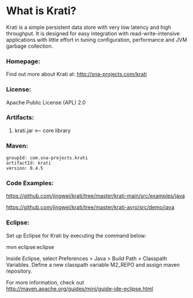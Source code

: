 What is Krati?
=======================

Krati is a simple persistent data store with very low latency and high throughput. It is designed for easy integration with read-write-intensive applications with little effort in tuning configuration, performance and JVM garbage collection.

### Homepage:

Find out more about Krati at: http://sna-projects.com/krati

### License:

Apache Public License (APL) 2.0

### Artifacts:

1. krati.jar <-- core library

### Maven:

    groupId: com.sna-projects.krati
    artifactId: krati
    version: 0.4.5

### Code Examples:

https://github.com/jingwei/krati/tree/master/krati-main/src/examples/java

https://github.com/jingwei/krati/tree/master/krati-avro/src/demo/java

### Eclipse:

Set up Eclipse for Krati by executing the command below:

mvn eclipse:eclipse

Inside Eclipse, select Preferences > Java > Build Path > Classpath Variables. Define a new classpath variable M2_REPO and assign maven repository.

For more information, check out http://maven.apache.org/guides/mini/guide-ide-eclipse.html

